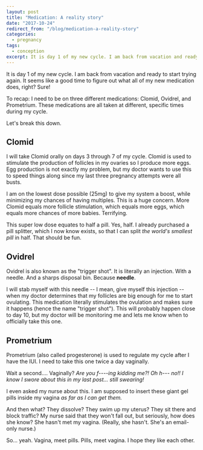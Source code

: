 ```yaml
---
layout: post
title: "Medication: A reality story"
date: "2017-10-24"
redirect_from: "/blog/medication-a-reality-story"
categories:
  - pregnancy
tags:
  - conception
excerpt: It is day 1 of my new cycle. I am back from vacation and ready to start trying again.
---
```


It is day 1 of my new cycle. I am back from vacation and ready to start trying again. It seems like a good time to figure out what all of my new medication does, right? Sure!

To recap: I need to be on three different medications: Clomid, Ovidrel, and Prometrium. These medications are all taken at different, specific times during my cycle.

Let's break this down.

## Clomid

I will take Clomid orally on days 3 through 7 of my cycle. Clomid is used to stimulate the production of follicles in my ovaries so I produce more eggs. Egg production is not exactly my problem, but my doctor wants to use this to speed things along since my last three pregnancy attempts were all busts.

I am on the lowest dose possible (25mg) to give my system a boost, while minimizing my chances of having multiples. This is a huge concern. More Clomid equals more follicle stimulation, which equals more eggs, which equals more chances of more babies. Terrifying.

This super low dose equates to half a pill. Yes, half. I already purchased a pill splitter, which I now know exists, so that I can split _the world's smallest pill_ in half. That should be fun.

## Ovidrel

Ovidrel is also known as the "trigger shot". It is literally an injection. With a needle. And a sharps disposal bin. Because **needle**.

I will stab myself with this needle -- I mean, give myself this injection -- when my doctor determines that my follicles are big enough for me to start ovulating. This medication literally stimulates the ovulation and makes sure it happens (hence the name "trigger shot"). This will probably happen close to day 10, but my doctor will be monitoring me and lets me know when to officially take this one.

## Prometrium

Prometrium (also called progesterone) is used to regulate my cycle after I have the IUI. I need to take this one twice a day vaginally.

Wait a second.... Vaginally? _Are you f----ing kidding me?! Oh h--- no!! I know I swore about this in my last post... still swearing!_

I even asked my nurse about this. I am supposed to insert these giant gel pills inside my vagina _as far as I can get them._

And then what? They dissolve? They swim up my uterus? They sit there and block traffic? My nurse said that they won't fall out, but seriously, how does she know? She hasn't met my vagina. (Really, she hasn't. She's an email-only nurse.)

So... yeah. Vagina, meet pills. Pills, meet vagina. I hope they like each other.
